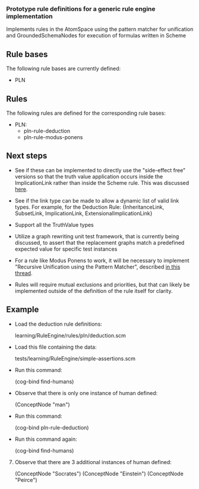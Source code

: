 ### Prototype rule definitions for a generic rule engine implementation

Implements rules in the AtomSpace using the pattern matcher for unification
and GroundedSchemaNodes for execution of formulas written in Scheme

## Rule bases

The following rule bases are currently defined:

- PLN

## Rules

The following rules are defined for the corresponding rule bases:

- PLN:
    - pln-rule-deduction
    - pln-rule-modus-ponens

## Next steps
- See if these can be implemented to directly use the "side-effect free" versions so that the truth value application occurs inside the ImplicationLink rather than inside the Scheme rule. This was discussed [here](https://groups.google.com/d/msg/opencog/KUptHRvBXu0/YR6oySxLKeMJ).

- See if the link type can be made to allow a dynamic list of valid link types. For example, for the Deduction Rule: {InheritanceLink, SubsetLink, ImplicationLink, ExtensionalImplicationLink}

- Support all the TruthValue types

- Utilize a graph rewriting unit test framework, that is currently being discussed, to assert that the replacement graphs match a predefined expected value for specific test instances

- For a rule like Modus Ponens to work, it will be necessary to implement "Recursive Unification using the Pattern Matcher", described [in this thread](http://wiki.opencog.org/w/Idea:_Recursive_Unification_using_the_Pattern_Matcher).

- Rules will require mutual exclusions and priorities, but that can likely be implemented outside of the definition of the rule itself for clarity.

## Example

- Load the deduction rule definitions:

    learning/RuleEngine/rules/pln/deduction.scm

- Load this file containing the data:

    tests/learning/RuleEngine/simple-assertions.scm

- Run this command:

    (cog-bind find-humans)

- Observe that there is only one instance of human defined:

    (ConceptNode "man")

- Run this command:

    (cog-bind pln-rule-deduction)

- Run this command again:

    (cog-bind find-humans)

7. Observe that there are 3 additional instances of human defined:

    (ConceptNode "Socrates")
    (ConceptNode "Einstein")
    (ConceptNode "Peirce")
